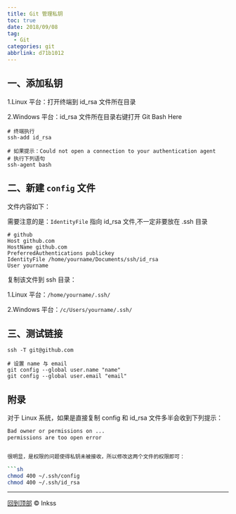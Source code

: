 ```yaml
---
title: Git 管理私钥
toc: true
date: 2018/09/08
tag:
  - Git
categories: git
abbrlink: d71b1012
---
```


## 一、添加私钥

1.Linux 平台：打开终端到 id_rsa 文件所在目录

2.Windows 平台：id_rsa 文件所在目录右键打开 Git Bash Here

```shell
# 终端执行
ssh-add id_rsa

# 如果提示：Could not open a connection to your authentication agent
# 执行下列语句
ssh-agent bash
```

## 二、新建 `config` 文件

文件内容如下：

需要注意的是：`IdentityFile` 指向 id_rsa 文件,不一定非要放在 .ssh 目录

```shell
# github
Host github.com
HostName github.com
PreferredAuthentications publickey
IdentityFile /home/yourname/Documents/ssh/id_rsa
User yourname
```

复制该文件到 ssh 目录：

1.Linux 平台：`/home/yourname/.ssh/`

2.Windows 平台：`/c/Users/yourname/.ssh/`

## 三、测试链接

```shell
ssh -T git@github.com

# 设置 name 与 email
git config --global user.name "name"
git config --global user.email "email"
```

## 附录

对于 Linux 系统，如果是直接复制 config 和 id_rsa 文件多半会收到下列提示：

```sh
Bad owner or permissions on ...
permissions are too open error


很明显，是权限的问题使得私钥未被接收，所以修改这两个文件的权限即可：

```sh
chmod 400 ~/.ssh/config
chmod 400 ~/.ssh/id_rsa
```

------

[回到顶部](#top) © Inkss
